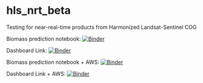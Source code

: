 # hls_nrt_beta
Testing for near-real-time products from Harmonized Landsat-Sentinel COG

Biomass prediction notebook: [![Binder](https://binder.pangeo.io/badge_logo.svg)](https://binder.pangeo.io/v2/gh/rmg55/hls_nrt_beta/main?urlpath=lab/tree/hls_biomass_aws_v4.ipynb)

Dashboard Link: [![Binder](https://binder.pangeo.io/badge_logo.svg)](https://binder.pangeo.io/v2/gh/rmg55/hls_nrt_beta/main?urlpath=panel/hls_biomass_aws_v4)

Biomass prediction notebook + AWS: [![Binder](https://aws-uswest2-binder.pangeo.io/badge_logo.svg)](https://aws-uswest2-binder.pangeo.io/v2/gh/rmg55/hls_nrt_beta/main?urlpath=lab/tree/hls_biomass_aws_v4.ipynb)

Dashboard Link + AWS: [![Binder](https://aws-uswest2-binder.pangeo.io/badge_logo.svg)](https://aws-uswest2-binder.pangeo.io/v2/gh/rmg55/hls_nrt_beta/main?urlpath=panel/hls_biomass_aws_v4)
